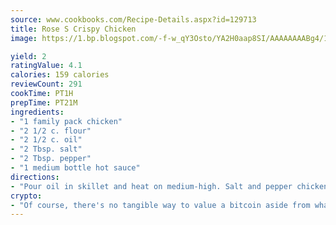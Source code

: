 ```yaml
---
source: www.cookbooks.com/Recipe-Details.aspx?id=129713
title: Rose S Crispy Chicken
image: https://1.bp.blogspot.com/-f-w_qY3Osto/YA2H0aap8SI/AAAAAAAABg4/17myAO5s9b8JksYvWDXpYkaDlcY0g6k_gCLcBGAsYHQ/s296/3.png

yield: 2
ratingValue: 4.1
calories: 159 calories
reviewCount: 291
cookTime: PT1H
prepTime: PT21M
ingredients:
- "1 family pack chicken"
- "2 1/2 c. flour"
- "2 1/2 c. oil"
- "2 Tbsp. salt"
- "2 Tbsp. pepper"
- "1 medium bottle hot sauce"
directions:
- "Pour oil in skillet and heat on medium-high. Salt and pepper chicken on both sides. Sprinkle very heavy on both sides with hot sauce. Hot sauce will not make the chicken hot and spicy. Roll chicken evenly in flour. Place chicken into hot oil and fry on medium-high for 15 to 20 minutes on each side or until golden brown and crispy. Take chicken out and place in dish lined with paper towel to drain oil. Enjoy hot or cool."
crypto:
- "Of course, there's no tangible way to value a bitcoin aside from what someone else believes it is worth."
---
```

